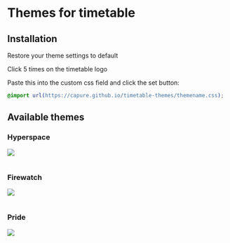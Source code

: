 # Themes for timetable

## Installation

Restore your theme settings to default

Click 5 times on the timetable logo

Paste this into the custom css field and click the set button:

```css
@import url(https://capure.github.io/timetable-themes/themename.css);
```

## Available themes

### Hyperspace

![](https://capure.github.io/timetable-themes/screenshots/hyperspace.png)

#

### Firewatch

![](https://capure.github.io/timetable-themes/screenshots/firewatch.png)

#

### Pride

![](https://capure.github.io/timetable-themes/screenshots/pride.png)
